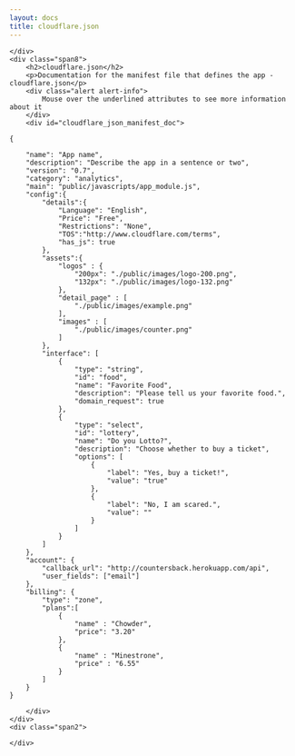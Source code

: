 ```yaml
---
layout: docs
title: cloudflare.json
---
```


<div class="row">
    <div class="span2">
        
    </div>
    <div class="span8">
        <h2>cloudflare.json</h2>
        <p>Documentation for the manifest file that defines the app - cloudflare.json</p>
        <div class="alert alert-info">
            Mouse over the underlined attributes to see more information about it
        </div>
        <div id="cloudflare_json_manifest_doc">

<pre class="highlight json"><code class="json">{
    
    <span class="key" id="name">"name"</span>: "App name",
    <span class="key" id="description">"description"</span>: "Describe the app in a sentence or two",
    <span class="key" id="version">"version"</span>: "0.7",
    <span class="key" id="category">"category"</span>: "analytics",
    <span class="key" id="main">"main"</span>: "public/javascripts/app_module.js",
    <span class="key" id="config">"config"</span>:{
        <span class="key" id="details">"details"</span>:{
            <span class="key" id="Language">"Language"</span>: "English",
            <span class="key" id="Price">"Price"</span>: "Free",
            <span class="key" id="Restrictions">"Restrictions"</span>: "None",
            <span class="key" id="TOS">"TOS"</span>:"http://www.cloudflare.com/terms",
            <span class="key" id="has_js">"has_js"</span>: true
        }, 
        <span class="key" id="assets">"assets"</span>:{
            <span class="key" id="logos">"logos"</span> : {
                "200px": "./public/images/logo-200.png",
                "132px": "./public/images/logo-132.png"
            },
            <span class="key" id="detail_page">"detail_page"</span> : [
                "./public/images/example.png"
            ],
            "images" : [
                "./public/images/counter.png"
            ]
        },
        <span class="key" id="interface">"interface"</span>: [
            {
                "type": "string",
                "id": "food",
                "name": "Favorite Food",
                "description": "Please tell us your favorite food.",
                <span class="key" id="domain_request">"domain_request"</span>: true
            },
            {
                "type": "select",
                "id": "lottery",
                "name": "Do you Lotto?",
                "description": "Choose whether to buy a ticket",
                "options": [
                    {
                        "label": "Yes, buy a ticket!",
                        "value": "true"
                    },
                    {
                        "label": "No, I am scared.",
                        "value": ""
                    }
                ]
            }
        ]
    },
    <span class="key" id="account">"account"</span>: {
        <span class="key" id="callback_url">"callback_url"</span>: "http://countersback.herokuapp.com/api",
        <span class="key" id="user_fields">"user_fields"</span>: ["email"]
    },
    <span class="key" id="billing">"billing"</span>: {
        <span class="key" id="billing_type">"type"</span>: "zone",
        <span class="key" id="plans">"plans"</span>:[
            {
                "name" : "Chowder",
                "price": "3.20"
            },
            {
                "name" : "Minestrone",
                "price" : "6.55"
            }
        ]
    }
}
</code></pre>

        </div>
    </div>
    <div class="span2">
        
    </div>
</div>
